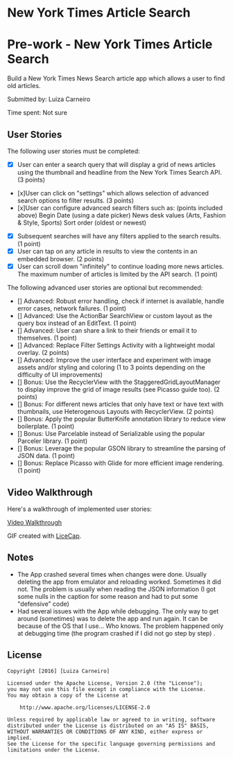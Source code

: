 # New York Times Article Search

# Pre-work - New York Times Article Search

Build a New York Times News Search article app which allows a user to find old articles.

Submitted by: Luiza Carneiro

Time spent: Not sure

## User Stories

The following user stories must be completed:

* [x] User can enter a search query that will display a grid of news articles using the thumbnail and headline from the New York Times Search API. (3 points)
* [x]User can click on "settings" which allows selection of advanced search options to filter results. (3 points)
* [x]User can configure advanced search filters such as: (points included above)
Begin Date (using a date picker)
News desk values (Arts, Fashion & Style, Sports)
Sort order (oldest or newest)
* [x] Subsequent searches will have any filters applied to the search results. (1 point)
* [x] User can tap on any article in results to view the contents in an embedded browser. (2 points)
* [x] User can scroll down "infinitely" to continue loading more news articles. The maximum number of articles is limited by the API search. (1 point)

The following advanced user stories are optional but recommended:

* [] Advanced: Robust error handling, check if internet is available, handle error cases, network failures. (1 point)
* [] Advanced: Use the ActionBar SearchView or custom layout as the query box instead of an EditText. (1 point)
* [] Advanced: User can share a link to their friends or email it to themselves. (1 point)
* [] Advanced: Replace Filter Settings Activity with a lightweight modal overlay. (2 points)
* [] Advanced: Improve the user interface and experiment with image assets and/or styling and coloring (1 to 3 points depending on the difficulty of UI improvements)
* [] Bonus: Use the RecyclerView with the StaggeredGridLayoutManager to display improve the grid of image results (see Picasso guide too). (2 points)
* [] Bonus: For different news articles that only have text or have text with thumbnails, use Heterogenous Layouts with RecyclerView. (2 points)
* [] Bonus: Apply the popular ButterKnife annotation library to reduce view boilerplate. (1 point)
* [] Bonus: Use Parcelable instead of Serializable using the popular Parceler library. (1 point)
* [] Bonus: Leverage the popular GSON library to streamline the parsing of JSON data. (1 point)
* [] Bonus: Replace Picasso with Glide for more efficient image rendering. (1 point)

## Video Walkthrough 

Here's a walkthrough of implemented user stories:

[Video Walkthrough](http://imgur.com/s0YID59)

GIF created with [LiceCap](http://www.cockos.com/licecap/).

## Notes
* The App crashed several times when changes were done. Usually deleting the app from emulator and reloading worked. Sometimes it did not. The problem is usually when reading the JSON information (I got some nulls in the caption for some reason and had to put some "defensive" code)
* Had several issues with the App while debugging. The only way to get around (sometimes) was to delete the app and run again. It can be because of the OS that I use... Who knows. The problem happened only at debugging time (the program crashed if I did not go step by step)
.

## License

    Copyright [2016] [Luiza Carneiro]

    Licensed under the Apache License, Version 2.0 (the "License");
    you may not use this file except in compliance with the License.
    You may obtain a copy of the License at

        http://www.apache.org/licenses/LICENSE-2.0

    Unless required by applicable law or agreed to in writing, software
    distributed under the License is distributed on an "AS IS" BASIS,
    WITHOUT WARRANTIES OR CONDITIONS OF ANY KIND, either express or implied.
    See the License for the specific language governing permissions and
    limitations under the License.
